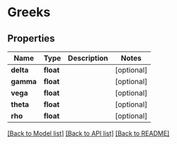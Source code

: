 # Greeks

## Properties
Name | Type | Description | Notes
------------ | ------------- | ------------- | -------------
**delta** | **float** |  | [optional] 
**gamma** | **float** |  | [optional] 
**vega** | **float** |  | [optional] 
**theta** | **float** |  | [optional] 
**rho** | **float** |  | [optional] 

[[Back to Model list]](../README.md#documentation-for-models) [[Back to API list]](../README.md#documentation-for-api-endpoints) [[Back to README]](../README.md)


